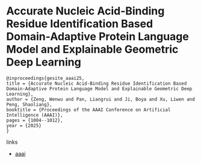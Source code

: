 # Accurate Nucleic Acid-Binding Residue Identification Based Domain-Adaptive Protein Language Model and Explainable Geometric Deep Learning

```
@inproceedings{gesite_aaai25,
title = {Accurate Nucleic Acid-Binding Residue Identification Based Domain-Adaptive Protein Language Model and Explainable Geometric Deep Learning},
author = {Zeng, Wenwu and Pan, Liangrui and Ji, Boya and Xu, Liwen and Peng, Shaoliang},
booktitle = {Proceedings of the AAAI Conference on Artificial Intelligence (AAAI)},
pages = {1004--1012},
year = {2025}
}
```

links
- [aaai](https://ojs.aaai.org/index.php/AAAI/article/view/32086)

